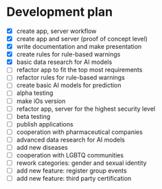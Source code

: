 # Development plan

- [X] create app, server workflow
- [X] create app and server (proof of concept level)
- [X] write documentation and make presentation
- [X] create rules for rule-based warnings
- [X] basic data research for AI models
- [ ] refactor app to fit the top most requirements
- [ ] refactor rules for rule-based warnings
- [ ] create basic AI models for prediction
- [ ] alpha testing
- [ ] make iOs version
- [ ] refactor app, server for the highest security level
- [ ] beta testing
- [ ] publish applications
- [ ] cooperation with pharmaceutical companies
- [ ] advanced data research for AI models
- [ ] add new diseases
- [ ] cooperation with LGBTQ communities
- [ ] rework categories: gender and sexual identity
- [ ] add new feature: register group events
- [ ] add new feature: third party certification
